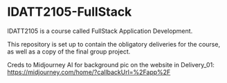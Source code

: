 # IDATT2105-FullStack
IDATT2105 is a course called FullStack Application Development.

This repository is set up to contain the obligatory deliveries for the course, as well as 
a copy of the final group project. 

Creds to Midjourney AI for background pic on the website in Delivery_01: https://midjourney.com/home/?callbackUrl=%2Fapp%2F
